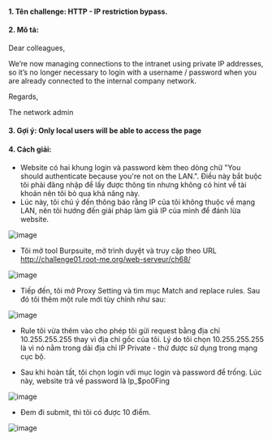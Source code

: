 #### 1. Tên challenge: HTTP - IP restriction bypass.
#### 2. Mô tả:
Dear colleagues,

We’re now managing connections to the intranet using private IP addresses, so it’s no longer necessary to login with a username / password when you are already connected to the internal company network.

Regards,

The network admin

#### 3. Gợi ý: Only local users will be able to access the page

#### 4. Cách giải:

- Website có hai khung login và password kèm theo dòng chữ "You should authenticate because you're not on the LAN.". Điều này bắt buộc tôi phải đăng nhập để lấy được thông tin nhưng không có hint về tài khoản nên tôi bỏ qua khả năng này.
- Lúc này, tôi chú ý đến thông báo rằng IP của tôi không thuộc về mạng LAN, nên tôi hướng đến giải pháp làm giả IP của mình để đánh lừa website.

![image](https://github.com/duwdapoet/thuc-hanh-http/assets/131479672/7b57c6e4-22a3-4b16-8c17-2a7b9f8185b5)
- Tôi mở tool Burpsuite, mở trình duyệt và truy cập theo URL http://challenge01.root-me.org/web-serveur/ch68/

![image](https://github.com/duwdapoet/thuc-hanh-http/assets/131479672/5ff4cefa-8f2c-49b0-ac48-d445ae810e6b)
- Tiếp đến, tôi mở Proxy Setting và tìm mục Match and replace rules. Sau đó tôi thêm một rule mới tùy chỉnh như sau:

![image](https://github.com/duwdapoet/thuc-hanh-http/assets/131479672/309b229f-582f-4e94-be24-8b7ba44ff7e1)

- Rule tôi vừa thêm vào cho phép tôi gửi request bằng địa chỉ 10.255.255.255 thay vì địa chỉ gốc của tôi. Lý do tôi chọn 10.255.255.255 là vì nó nằm trong dải địa chỉ IP Private - thứ được sử dụng trong mạng cục bộ.

- Sau khi hoàn tất, tôi chọn login với mục login và password để trống. Lúc này, website trả về password là Ip_$po0Fing

![image](https://github.com/duwdapoet/thuc-hanh-http/assets/131479672/b8df03a6-7535-41b6-a0b4-9a28e5a854cc)

- Đem đi submit, thì tôi có được 10 điểm.

![image](https://github.com/duwdapoet/thuc-hanh-http/assets/131479672/bab1b613-526f-4dfd-9fe9-a0bc3654fb0e)
